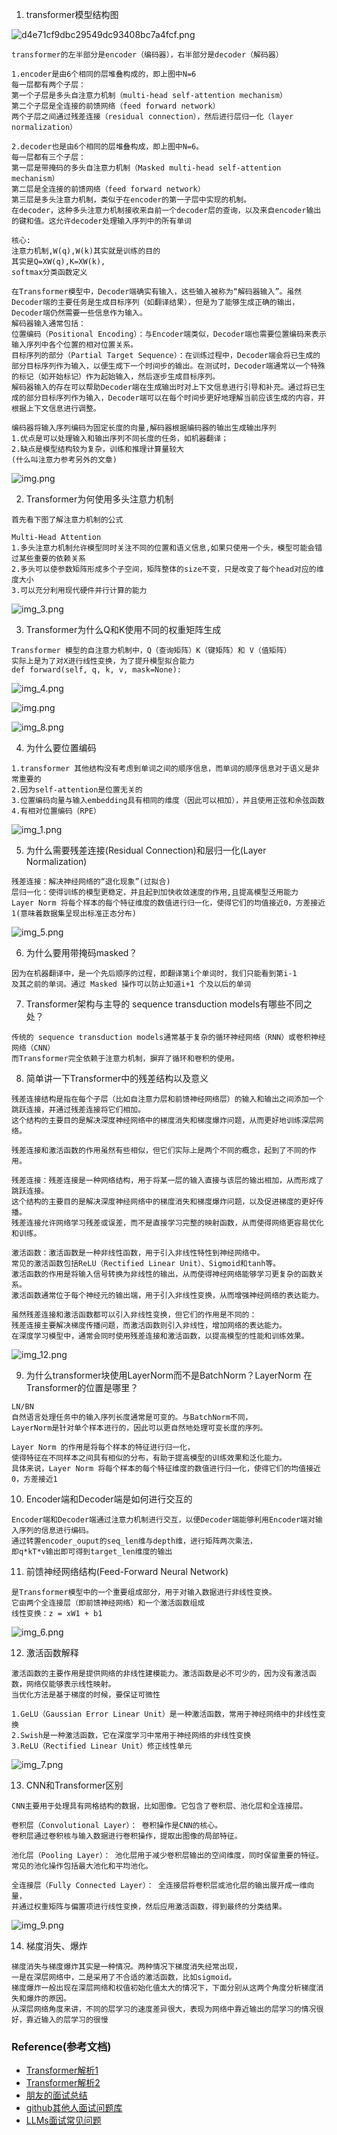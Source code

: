 1. transformer模型结构图

![d4e71cf9dbc29549dc93408bc7a4fcf.png](../using_files/img/transformer/d4e71cf9dbc29549dc93408bc7a4fcf.png)

```text
transformer的左半部分是encoder（编码器），右半部分是decoder（解码器）

1.encoder是由6个相同的层堆叠构成的，即上图中N=6
每一层都有两个子层：
第一个子层是多头自注意力机制（multi-head self-attention mechanism）
第二个子层是全连接的前馈网络（feed forward network）
两个子层之间通过残差连接（residual connection），然后进行层归一化（layer normalization）

2.decoder也是由6个相同的层堆叠构成，即上图中N=6。
每一层都有三个子层：
第一层是带掩码的多头自注意力机制（Masked multi-head self-attention mechanism）
第二层是全连接的前馈网络（feed forward network）
第三层是多头注意力机制，类似于在encoder的第一子层中实现的机制。
在decoder，这种多头注意力机制接收来自前一个decoder层的查询，以及来自encoder输出的键和值。这允许decoder处理输入序列中的所有单词

核心:
注意力机制,W(q),W(k)其实就是训练的目的
其实是Q=XW(q),K=XW(k),
softmax分类函数定义

在Transformer模型中，Decoder端确实有输入，这些输入被称为“解码器输入”。虽然Decoder端的主要任务是生成目标序列（如翻译结果），但是为了能够生成正确的输出，Decoder端仍然需要一些信息作为输入。
解码器输入通常包括：
位置编码（Positional Encoding）：与Encoder端类似，Decoder端也需要位置编码来表示输入序列中各个位置的相对位置关系。
目标序列的部分（Partial Target Sequence）：在训练过程中，Decoder端会将已生成的部分目标序列作为输入，以便生成下一个时间步的输出。在测试时，Decoder端通常以一个特殊的标记（如开始标记）作为起始输入，然后逐步生成目标序列。
解码器输入的存在可以帮助Decoder端在生成输出时对上下文信息进行引导和补充。通过将已生成的部分目标序列作为输入，Decoder端可以在每个时间步更好地理解当前应该生成的内容，并根据上下文信息进行调整。

编码器将输入序列编码为固定长度的向量,解码器根据编码器的输出生成输出序列
1.优点是可以处理输入和输出序列不同长度的任务，如机器翻译；
2.缺点是模型结构较为复杂，训练和推理计算量较大
(什么叫注意力参考另外的文章)
```

![img.png](../using_files/img/transformer/img.png)

2. Transformer为何使用多头注意力机制

```text
首先看下图了解注意力机制的公式

Multi-Head Attention
1.多头注意力机制允许模型同时关注不同的位置和语义信息,如果只使用一个头，模型可能会错过某些重要的依赖关系
2.多头可以使参数矩阵形成多个子空间，矩阵整体的size不变，只是改变了每个head对应的维度大小
3.可以充分利用现代硬件并行计算的能力
```

![img_3.png](../using_files/img/transformer/img_3.png)

3. Transformer为什么Q和K使用不同的权重矩阵生成

```text
Transformer 模型的自注意力机制中，Q（查询矩阵）K（键矩阵）和 V（值矩阵）
实际上是为了对X进行线性变换，为了提升模型拟合能力
def forward(self, q, k, v, mask=None):
```

![img_4.png](../using_files/img/transformer/img_4.png)

![img.png](../using_files/img/transformer/img.png)

![img_8.png](../using_files/img/transformer/img_8.png)

4. 为什么要位置编码

```text
1.transformer 其他结构没有考虑到单词之间的顺序信息，而单词的顺序信息对于语义是非常重要的
2.因为self-attention是位置无关的
3.位置编码向量与输入embedding具有相同的维度（因此可以相加），并且使用正弦和余弦函数
4.有相对位置编码（RPE）
```

![img_1.png](../using_files/img/transformer/img_1.png)

5. 为什么需要残差连接(Residual Connection)和层归一化(Layer Normalization)

```text
残差连接：解决神经网络的“退化现象”(过拟合)
层归一化：使得训练的模型更稳定，并且起到加快收敛速度的作用,且提高模型泛用能力
Layer Norm 将每个样本的每个特征维度的数值进行归一化，使得它们的均值接近0，方差接近1(意味着数据集呈现出标准正态分布)
```

![img_5.png](../using_files/img/transformer/img_5.png)

6. 为什么要用带掩码masked？

```text
因为在机器翻译中，是一个先后顺序的过程，即翻译第i个单词时，我们只能看到第i-1
及其之前的单词。通过 Masked 操作可以防止知道i+1 个及以后的单词
```

7. Transformer架构与主导的 sequence transduction models有哪些不同之处？

```text
传统的 sequence transduction models通常基于复杂的循环神经网络（RNN）或卷积神经网络（CNN）
而Transformer完全依赖于注意力机制，摒弃了循环和卷积的使用。
```

8. 简单讲一下Transformer中的残差结构以及意义

```text
残差连接结构是指在每个子层（比如自注意力层和前馈神经网络层）的输入和输出之间添加一个跳跃连接，并通过残差连接将它们相加。
这个结构的主要目的是解决深度神经网络中的梯度消失和梯度爆炸问题，从而更好地训练深层网络。

残差连接和激活函数的作用虽然有些相似，但它们实际上是两个不同的概念，起到了不同的作用。

残差连接：残差连接是一种网络结构，用于将某一层的输入直接与该层的输出相加，从而形成了跳跃连接。
这个结构的主要目的是解决深度神经网络中的梯度消失和梯度爆炸问题，以及促进梯度的更好传播。
残差连接允许网络学习残差或误差，而不是直接学习完整的映射函数，从而使得网络更容易优化和训练。

激活函数：激活函数是一种非线性函数，用于引入非线性特性到神经网络中。
常见的激活函数包括ReLU（Rectified Linear Unit）、Sigmoid和tanh等。
激活函数的作用是将输入信号转换为非线性的输出，从而使得神经网络能够学习更复杂的函数关系。
激活函数通常位于每个神经元的输出端，用于引入非线性变换，从而增强神经网络的表达能力。

虽然残差连接和激活函数都可以引入非线性变换，但它们的作用是不同的：
残差连接主要解决梯度传播问题，而激活函数则引入非线性，增加网络的表达能力。
在深度学习模型中，通常会同时使用残差连接和激活函数，以提高模型的性能和训练效果。
```

![img_12.png](../using_files/img/PyTorch/img_12.png)

9. 为什么transformer块使用LayerNorm而不是BatchNorm？LayerNorm 在Transformer的位置是哪里？

```text
LN/BN
自然语言处理任务中的输入序列长度通常是可变的。与BatchNorm不同，
LayerNorm是针对单个样本进行的，因此可以更自然地处理可变长度的序列。

Layer Norm 的作用是将每个样本的特征进行归一化，
使得特征在不同样本之间具有相似的分布，有助于提高模型的训练效果和泛化能力。
具体来说，Layer Norm 将每个样本的每个特征维度的数值进行归一化，使得它们的均值接近0，方差接近1
```

10. Encoder端和Decoder端是如何进行交互的

```text
Encoder端和Decoder端通过注意力机制进行交互，以便Decoder端能够利用Encoder端对输入序列的信息进行编码。
通过转置encoder_ouput的seq_len维与depth维，进行矩阵两次乘法，
即q*kT*v输出即可得到target_len维度的输出
```

11. 前馈神经网络结构(Feed-Forward Neural Network)

```text
是Transformer模型中的一个重要组成部分，用于对输入数据进行非线性变换。
它由两个全连接层（即前馈神经网络）和一个激活函数组成
线性变换：z = xW1 + b1
```

![img_6.png](../using_files/img/transformer/img_6.png)

12. 激活函数解释

```text
激活函数的主要作用是提供网络的非线性建模能力。激活函数是必不可少的，因为没有激活函数，网络仅能够表示线性映射。
当优化方法是基于梯度的时候，要保证可微性

1.GeLU（Gaussian Error Linear Unit）是一种激活函数，常用于神经网络中的非线性变换
2.Swish是一种激活函数，它在深度学习中常用于神经网络的非线性变换
3.ReLU（Rectified Linear Unit）修正线性单元
```

![img_7.png](../using_files/img/transformer/img_7.png)

13. CNN和Transformer区别

```text
CNN主要用于处理具有网格结构的数据，比如图像。它包含了卷积层、池化层和全连接层。

卷积层（Convolutional Layer）： 卷积操作是CNN的核心。
卷积层通过卷积核与输入数据进行卷积操作，提取出图像的局部特征。

池化层（Pooling Layer）： 池化层用于减少卷积层输出的空间维度，同时保留重要的特征。
常见的池化操作包括最大池化和平均池化。

全连接层（Fully Connected Layer）： 全连接层将卷积层或池化层的输出展开成一维向量，
并通过权重矩阵与偏置项进行线性变换，然后应用激活函数，得到最终的分类结果。
```

![img_9.png](../using_files/img/transformer/img_9.png)

14. 梯度消失、爆炸

```text
梯度消失与梯度爆炸其实是一种情况。两种情况下梯度消失经常出现，
一是在深层网络中，二是采用了不合适的激活函数，比如sigmoid。
梯度爆炸一般出现在深层网络和权值初始化值太大的情况下，下面分别从这两个角度分析梯度消失和爆炸的原因。
从深层网络角度来讲，不同的层学习的速度差异很大，表现为网络中靠近输出的层学习的情况很好，靠近输入的层学习的很慢
```

### Reference(参考文档)

* [Transformer解析1](https://blog.csdn.net/weixin_45965387/article/details/130470040)
* [Transformer解析2](https://zhuanlan.zhihu.com/p/657268039)
* [朋友的面试总结](https://docs.google.com/document/d/1LP4eZdxo_ovhB6CnfFqi8Ufys1MqEh9ubxDyeNk58hw/edit)
* [github其他人面试问题库](https://github.com/aceliuchanghong/others_interview_notes)
* [LLMs面试常见问题](https://zhuanlan.zhihu.com/p/659042194)


